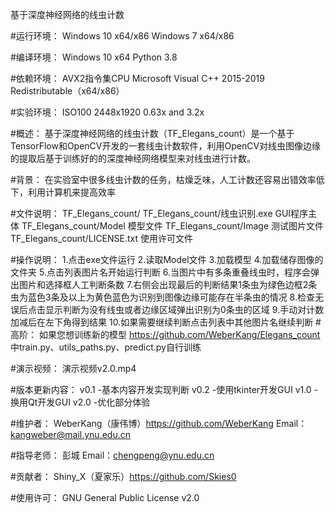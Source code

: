 基于深度神经网络的线虫计数

#运行环境：
Windows 10 x64/x86
Windows 7   x64/x86

#编译环境：
Windows 10 x64
Python 3.8

#依赖环境：
AVX2指令集CPU
Microsoft Visual C++ 2015-2019 Redistributable（x64/x86）

#实验环境：
ISO100
2448x1920
0.63x and 3.2x

#概述：
基于深度神经网络的线虫计数（TF_Elegans_count）是一个基于TensorFlow和OpenCV开发的一套线虫计数软件，利用OpenCV对线虫图像边缘的提取后基于训练好的的深度神经网络模型来对线虫进行计数。

#背景：
在实验室中很多线虫计数的任务，枯燥乏味，人工计数还容易出错效率低下，利用计算机来提高效率

#文件说明：
TF_Elegans_count/
	TF_Elegans_count/线虫识别.exe	GUI程序主体
	TF_Elegans_count/Model		模型文件
	TF_Elegans_count/Image		测试图片文件
	TF_Elegans_count/LICENSE.txt		使用许可文件

#操作说明：
1.点击exe文件运行
2.读取Model文件
3.加载模型
4.加载储存图像的文件夹
5.点击列表图片名开始运行判断
6.当图片中有多条重叠线虫时，程序会弹出图片和选择框人工判断条数
7.右侧会出现最后的判断结果1条虫为绿色边框2条虫为蓝色3条及以上为黄色蓝色为识别到图像边缘可能存在半条虫的情况
8.检查无误后点击显示判断为没有线虫或者边缘区域弹出识别为0条虫的区域
9.手动对计数加减后在左下角得到结果
10.如果需要继续判断点击列表中其他图片名继续判断
#高阶：
如果您想训练新的模型
https://github.com/WeberKang/Elegans_count 中train.py、utils_paths.py、predict.py自行训练

#演示视频：
演示视频v2.0.mp4

#版本更新内容：
v0.1 -基本内容开发实现判断
v0.2 -使用tkinter开发GUI
v1.0 -换用Qt开发GUI
v2.0 -优化部分体验

#维护者：
WeberKang（康伟博）https://github.com/WeberKang Email：kangweber@mail.ynu.edu.cn

#指导老师：
彭城 Email：chengpeng@ynu.edu.cn

#贡献者：
Shiny_X（夏家乐）https://github.com/Skies0

#使用许可：
GNU General Public License v2.0
